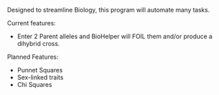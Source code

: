 Designed to streamline Biology, this program will automate many tasks.

Current features:
-  Enter 2 Parent alleles and BioHelper will FOIL them and/or produce a dihybrid cross.

Planned Features:
- Punnet Squares
- Sex-linked traits
- Chi Squares
